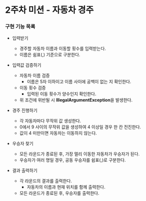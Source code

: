 # 2주차 미션 - 자동차 경주

### 구현 기능 목록

- 입력받기
  - 경주할 자동차 이름과 이동할 횟수를 입력받는다.
  - 이름은 쉼표(,) 기준으로 구분한다.


- 입력값 검증하기
  - 자동차 이름 검증
    - 이름은 5자 이하이고 이름 사이에 공백이 없는 지 확인한다.
  - 이동 횟수 검증
    - 입력된 이동 횟수가 양수인지 확인한다. 
  - 위 조건에 위반될 시 **IllegalArgumentException**을 발생한다.


- 경주 진행하기
  - 각 자동차마다 무작위 값 생성한다.
  - 0에서 9 사이의 무작위 값을 생성하여 4 이상일 경우 한 칸 전진한다.
  - 값이 4 미만이면 자동차는 이동하지 않는다.


- 우승자 찾기
  - 모든 라운드가 종료된 후, 가장 멀리 이동한 자동차가 우승자가 된다.
  - 우승자가 여러 명일 경우, 공동 우승자를 쉼표(,)로 구분한다.


- 결과 출력하기
  - 각 라운드의 결과를 출력한다.
    - 자동차의 이름과 현재 위치를 함께 출력한다.
  - 모든 라운드가 종료된 후, 우승자를 출력한다.

  


